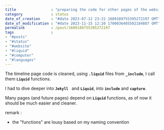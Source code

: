 ```yaml
---
title                : "preparing the code for other pages of the website"
category             : status
date_of_creation     : "#date 2023-07-12 23:22 1689189755395272197 GMT"
date_of_modification : "#date 2023-11-15 12:20 1700036405502184887 GMT"
permalink            : /post/1689189755395272197
tags                 :
- "#posts"
- "#status"
- "#website"
- "#liquid"
- "#computer"
- "#languages"
---
```


The timeline page code is cleaned, using __`.liquid`__ files from __`_include`__, I call them __`Liquid`__ functions.

I had to dive deeper into __`Jekyll `__ and __`Liquid`__, into __`include`__ and __`capture`__.

Many pages (and future pages) depend on __`Liquid`__ functions, as of now it should be much easier and cleaner. 

remark :
- the "functions" are lousy based on my naming convention